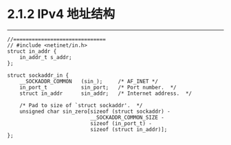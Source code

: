 # 2.1.2 IPv4 地址结构
***

    //==============================
    // #include <netinet/in.h>
    struct in_addr {
        in_addr_t s_addr;
    };
    
    struct sockaddr_in {
        __SOCKADDR_COMMON   (sin_);     /* AF_INET */
        in_port_t           sin_port;   /* Port number.  */
        struct in_addr      sin_addr;   /* Internet address.  */
    
        /* Pad to size of `struct sockaddr'.  */
        unsigned char sin_zero[sizeof (struct sockaddr) -
                               __SOCKADDR_COMMON_SIZE -
                               sizeof (in_port_t) -
                               sizeof (struct in_addr)];
    };
